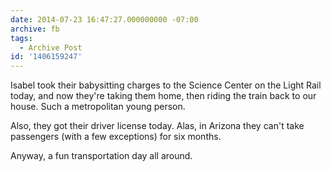 ```yaml
---
date: 2014-07-23 16:47:27.000000000 -07:00
archive: fb
tags: 
  - Archive Post
id: '1406159247'
---
```


Isabel took their babysitting charges to the Science Center on the Light Rail today, and now they're taking them home, then riding the train back to our house. Such a metropolitan young person.

Also, they got their driver license today. Alas, in Arizona they can't take passengers (with a few exceptions) for six months.

Anyway, a fun transportation day all around.
